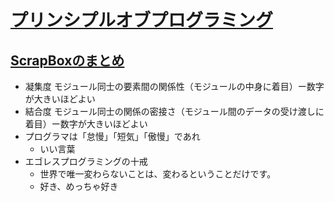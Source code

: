 # [プリンシプルオブプログラミング](https://www.amazon.co.jp/%E3%83%97%E3%83%AA%E3%83%B3%E3%82%B7%E3%83%97%E3%83%AB-%E3%82%AA%E3%83%96-%E3%83%97%E3%83%AD%E3%82%B0%E3%83%A9%E3%83%9F%E3%83%B3%E3%82%B0-3%E5%B9%B4%E7%9B%AE%E3%81%BE%E3%81%A7%E3%81%AB%E8%BA%AB%E3%81%AB%E3%81%A4%E3%81%91%E3%81%9F%E3%81%84-%E4%B8%80%E7%94%9F%E5%BD%B9%E7%AB%8B%E3%81%A4101%E3%81%AE%E5%8E%9F%E7%90%86%E5%8E%9F%E5%89%87-ebook/dp/B071V7MY82)

## [ScrapBoxのまとめ](https://scrapbox.io/moch/%E3%83%97%E3%83%AA%E3%83%B3%E3%82%B7%E3%83%97%E3%83%AB_%E3%82%AA%E3%83%96_%E3%83%97%E3%83%AD%E3%82%B0%E3%83%A9%E3%83%9F%E3%83%B3%E3%82%B0_3%E5%B9%B4%E7%9B%AE%E3%81%BE%E3%81%A7%E3%81%AB%E8%BA%AB%E3%81%AB%E3%81%A4%E3%81%91%E3%81%9F%E3%81%84_%E4%B8%80%E7%94%9F%E5%BD%B9%E7%AB%8B%E3%81%A4101%E3%81%AE%E5%8E%9F%E7%90%86%E5%8E%9F%E5%89%87)

- 凝集度 モジュール同士の要素間の関係性（モジュールの中身に着目）ー数字が大きいほどよい
- 結合度 モジュール同士の関係の密接さ（モジュール間のデータの受け渡しに着目）ー数字が大きいほどよい
- プログラマは「怠慢」「短気」「傲慢」であれ
  - いい言葉
- エゴレスプログラミングの十戒
  - 世界で唯一変わらないことは、変わるということだけです。
  - 好き、めっちゃ好き
